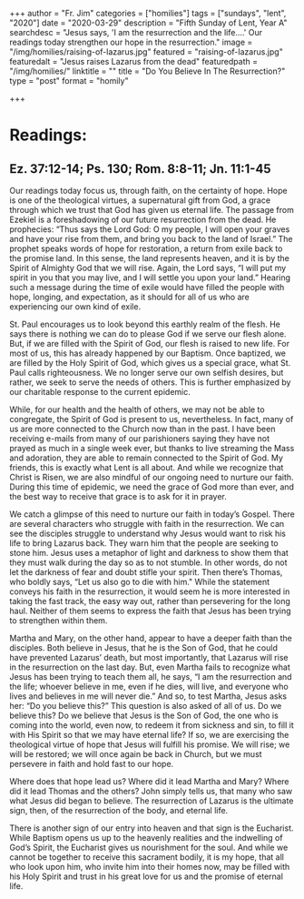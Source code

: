 +++
author = "Fr. Jim"
categories = ["homilies"]
tags = ["sundays", "lent", "2020"]
date = "2020-03-29"
description = "Fifth Sunday of Lent, Year A"
searchdesc = "Jesus says, 'I am the resurrection and the life....' Our readings today strengthen our hope in the resurrection."
image = "/img/homilies/raising-of-lazarus.jpg"
featured = "raising-of-lazarus.jpg"
featuredalt = "Jesus raises Lazarus from the dead"
featuredpath = "/img/homilies/"
linktitle = ""
title = "Do You Believe In The Resurrection?"
type = "post"
format = "homily"

+++

# Readings:
## Ez. 37:12-14; Ps. 130; Rom. 8:8-11; Jn. 11:1-45

Our readings today focus us, through faith, on the certainty of hope. Hope is one of the theological virtues, a supernatural gift from God, a grace through which we trust that God has given us eternal life. The passage from Ezekiel is a foreshadowing of our future resurrection from the dead. He prophecies: “Thus says the Lord God: O my people, I will open your graves and have your rise from them, and bring you back to the land of Israel.” The prophet speaks words of hope for restoration, a return from exile back to the promise land. In this sense, the land represents heaven, and it is by the Spirit of Almighty God that we will rise. Again, the Lord says, “I will put my spirit in you that you may live, and I will settle you upon your land.” Hearing such a message during the time of exile would have filled the people with hope, longing, and expectation, as it should for all of us who are experiencing our own kind of exile.

St. Paul encourages us to look beyond this earthly realm of the flesh. He says there is nothing we can do to please God if we serve our flesh alone. But, if we are filled with the Spirit of God, our flesh is raised to new life. For most of us, this has already happened by our Baptism. Once baptized, we are filled by the Holy Spirit of God, which gives us a special grace, what St. Paul calls righteousness. We no longer serve our own selfish desires, but rather, we seek to serve the needs of others. This is further emphasized by our charitable response to the current epidemic.

While, for our health and the health of others, we may not be able to congregate, the Spirit of God is present to us, nevertheless. In fact, many of us are more connected to the Church now than in the past. I have been receiving e-mails from many of our parishioners saying they have not prayed as much in a single week ever, but thanks to live streaming the Mass and adoration, they are able to remain connected to the Spirit of God. My friends, this is exactly what Lent is all about. And while we recognize that Christ is Risen, we are also mindful of our ongoing need to nurture our faith. During this time of epidemic, we need the grace of God more than ever, and the best way to receive that grace is to ask for it in prayer.

We catch a glimpse of this need to nurture our faith in today’s Gospel. There are several characters who struggle with faith in the resurrection. We can see the disciples struggle to understand why Jesus would want to risk his life to bring Lazarus back. They warn him that the people are seeking to stone him. Jesus uses a metaphor of light and darkness to show them that they must walk during the day so as to not stumble. In other words, do not let the darkness of fear and doubt stifle your spirit. Then there’s Thomas, who boldly says, “Let us also go to die with him." While the statement conveys his faith in the resurrection, it would seem he is more interested in taking the fast track, the easy way out, rather than persevering for the long haul. Neither of them seems to express the faith that Jesus has been trying to strengthen within them.

Martha and Mary, on the other hand, appear to have a deeper faith than the disciples. Both believe in Jesus, that he is the Son of God, that he could have prevented Lazarus’ death, but most importantly, that Lazarus will rise in the resurrection on the last day. But, even Martha fails to recognize what Jesus has been trying to teach them all, he says, “I am the resurrection and the life; whoever believe in me, even if he dies, will live, and everyone who lives and believes in me will never die.” And so, to test Martha, Jesus asks her: “Do you believe this?” This question is also asked of all of us. Do we believe this? Do we believe that Jesus is the Son of God, the one who is coming into the world, even now, to redeem it from sickness and sin, to fill it with His Spirit so that we may have eternal life? If so, we are exercising the theological virtue of hope that Jesus will fulfill his promise. We will rise; we will be restored; we will once again be back in Church, but we must persevere in faith and hold fast to our hope.

Where does that hope lead us? Where did it lead Martha and Mary? Where did it lead Thomas and the others? John simply tells us, that many who saw what Jesus did began to believe. The resurrection of Lazarus is the ultimate sign, then, of the resurrection of the body, and eternal life.

There is another sign of our entry into heaven and that sign is the Eucharist. While Baptism opens us up to the heavenly realities and the indwelling of God’s Spirit, the Eucharist gives us nourishment for the soul. And while we cannot be together to receive this sacrament bodily, it is my hope, that all who look upon him, who invite him into their homes now, may be filled with his Holy Spirit and trust in his great love for us and the promise of eternal life.